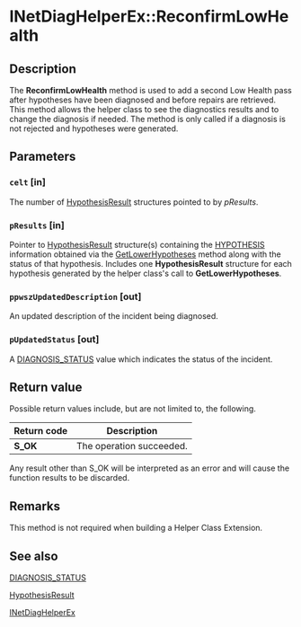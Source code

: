 # INetDiagHelperEx::ReconfirmLowHealth

## Description

The **ReconfirmLowHealth** method is used to add a second Low Health pass after hypotheses have been diagnosed and before repairs are retrieved. This method allows the helper class to see the diagnostics results and to change the diagnosis if needed. The method is only called if a diagnosis is not rejected and hypotheses were generated.

## Parameters

### `celt` [in]

The number of [HypothesisResult](https://learn.microsoft.com/windows/desktop/api/ndhelper/ns-ndhelper-hypothesisresult) structures pointed to by *pResults*.

### `pResults` [in]

Pointer to [HypothesisResult](https://learn.microsoft.com/windows/desktop/api/ndhelper/ns-ndhelper-hypothesisresult) structure(s) containing the [HYPOTHESIS](https://learn.microsoft.com/windows/desktop/api/ndhelper/ns-ndhelper-hypothesis) information obtained via the [GetLowerHypotheses](https://learn.microsoft.com/windows/desktop/api/ndhelper/nf-ndhelper-inetdiaghelper-getlowerhypotheses) method along with the status of that hypothesis. Includes one **HypothesisResult** structure for each hypothesis generated by the helper class's call to **GetLowerHypotheses**.

### `ppwszUpdatedDescription` [out]

An updated description of the incident being diagnosed.

### `pUpdatedStatus` [out]

A [DIAGNOSIS_STATUS](https://learn.microsoft.com/windows/desktop/api/ndhelper/ne-ndhelper-diagnosis_status) value which indicates the status of the incident.

## Return value

Possible return values include, but are not limited to, the following.

| Return code | Description |
| --- | --- |
| **S_OK** | The operation succeeded. |

Any result other than S_OK will be interpreted as an error and will cause the function results to be discarded.

## Remarks

This method is not required when building a Helper Class Extension.

## See also

[DIAGNOSIS_STATUS](https://learn.microsoft.com/windows/desktop/api/ndhelper/ne-ndhelper-diagnosis_status)

[HypothesisResult](https://learn.microsoft.com/windows/desktop/api/ndhelper/ns-ndhelper-hypothesisresult)

[INetDiagHelperEx](https://learn.microsoft.com/windows/desktop/api/ndhelper/nn-ndhelper-inetdiaghelperex)
